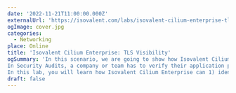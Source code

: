 ```yaml
---
date: '2022-11-21T11:00:00.000Z'
externalUrl: 'https://isovalent.com/labs/isovalent-cilium-enterprise-tls-visibility/'
ogImage: cover.jpg
categories:
  - Networking
place: Online
title: 'Isovalent Cilium Enterprise: TLS Visibility'
ogSummary: 'In this scenario, we are going to show how Isovalent Cilium Enterprise can provide visibility into TLS traffic.
In Security Audits, a company or team has to verify their application protects data in transit and doesn’t leak information during communication, especially when data leaves a sensitive internal network. Mechanisms like TLS ensure that data is encrypted in transit, but verifying that a TLS configuration is secure becomes a challenge for most companies.
In this lab, you will learn how Isovalent Cilium Enterprise can 1) identify the version of TLS being used, informing us if an obsolete and insecure version is being used, 2) report on the cipher being used and 3) export events in JSON format to SIEM.'
draft: false
---
```


